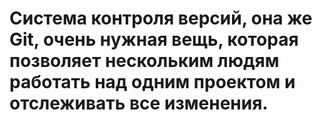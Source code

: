 # Система контроля версий, она же Git, очень нужная вещь, которая позволяет нескольким людям работать над одним проектом и отслеживать все изменения.
